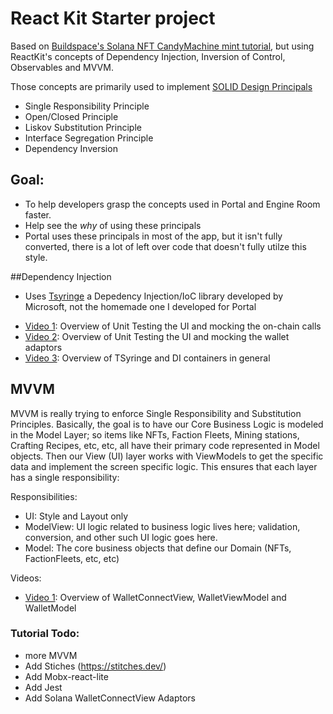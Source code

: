 
# React Kit Starter project

Based on [Buildspace's Solana NFT CandyMachine mint tutorial](https://app.buildspace.so/projects/CO77556be5-25e9-49dd-a799-91a2fc29520e), but using ReactKit's
concepts of Dependency Injection, Inversion of Control, Observables and MVVM.

Those concepts are primarily used to implement [SOLID Design Principals](https://stackify.com/solid-design-principles/)

* Single Responsibility Principle
* Open/Closed Principle
* Liskov Substitution Principle
* Interface Segregation Principle
* Dependency Inversion

## Goal:

* To help developers grasp the concepts used in Portal and Engine Room faster.
* Help see the _why_ of using these principals
* Portal uses these principals in most of the app, but it isn't fully converted, there is a lot of left over code that doesn't fully utilze this style.

##Dependency Injection
* Uses [Tsyringe](https://github.com/microsoft/tsyringe) a Depedency Injection/IoC library developed by Microsoft, not the homemade one I developed for Portal
- [Video 1](https://capture.dropbox.com/K6alm5GMjKJ27OVx): Overview of Unit Testing the UI and mocking the on-chain calls 
- [Video 2](https://capture.dropbox.com/LDwgA8p6ox8duHHB): Overview of Unit Testing the UI and mocking the wallet adaptors
- [Video 3](https://capture.dropbox.com/ogOmfo8hG9xnOq8z): Overview of TSyringe and DI containers in general

## MVVM
MVVM is really trying to enforce Single Responsibility and Substitution Principles. 
Basically, the goal is to have our Core Business Logic is modeled in the Model Layer; so items like
NFTs, Faction Fleets, Mining stations, Crafting Recipes, etc, etc, all have their primary code represented in
Model objects. Then our View (UI) layer works with ViewModels to get the specific data and implement the screen specific
logic. This ensures that each layer has a single responsibility:

Responsibilities:
- UI: Style and Layout only
- ModelView: UI logic related to business logic lives here; validation, conversion, and other such UI logic goes here.
- Model: The core business objects that define our Domain (NFTs, FactionFleets, etc, etc)

Videos:
- [Video 1](https://capture.dropbox.com/IpZFHpyfB1pUx6d7): Overview of WalletConnectView, WalletViewModel and WalletModel

### Tutorial Todo:
* more MVVM
* Add Stiches (https://stitches.dev/)
* Add Mobx-react-lite
* Add Jest
* Add Solana WalletConnectView Adaptors